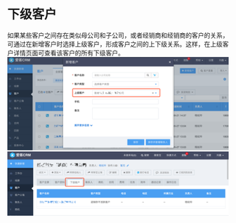 # 下级客户

如果某些客户之间存在类似母公司和子公司，或者经销商和经销商的客户的关系，可通过在新增客户时选择上级客户，形成客户之间的上下级关系。这样，在上级客户详情页面可查看该客户的所有下级客户。![](/assets/下级客户02.png)![](/assets/下级客户04.png)

